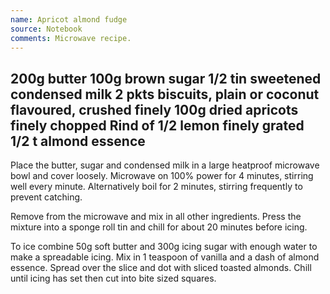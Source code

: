 ```yaml
---
name: Apricot almond fudge
source: Notebook
comments: Microwave recipe.
---
```

200g butter
100g brown sugar
1/2 tin sweetened condensed milk
2 pkts biscuits,  plain or coconut flavoured, crushed finely
100g dried apricots finely chopped
Rind of 1/2 lemon finely grated
1/2 t almond essence
---
Place the butter, sugar and condensed milk in a large heatproof microwave bowl and cover loosely.  Microwave on 100% power for 4 minutes, stirring well every minute.  Alternatively boil for 2 minutes, stirring frequently to prevent catching.

Remove from the microwave and mix in all other ingredients.  Press the mixture into a sponge roll tin and chill for about 20 minutes before icing.  

To ice combine 50g soft butter and 300g icing sugar with enough water to make a spreadable icing.  Mix in 1 teaspoon of vanilla and a dash of almond essence.  Spread over the slice and dot with sliced toasted almonds.  Chill until icing has set then cut into bite sized squares.

